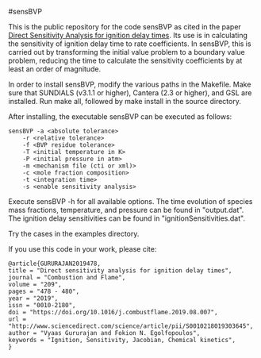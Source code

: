 #sensBVP

This is the public repository for the code sensBVP as cited in the paper
[Direct Sensitivity Analysis for ignition delay
times](https://doi.org/10.1016/j.combustflame.2019.08.007). Its use is
in calculating the sensitivity of ignition delay time to rate
coefficients. In sensBVP, this is carried out by transforming the
initial value problem to a boundary value problem, reducing the time to
calculate the sensitivity coefficients by at least an order of
magnitude.

In order to install sensBVP, modify the various paths in the Makefile.
Make sure that SUNDIALS (v3.1.1 or higher), Cantera (2.3 or higher), and
GSL are installed. Run make all, followed by make install in the source
directory.

After installing, the executable sensBVP can be executed as follows: 
``` 
sensBVP -a <absolute tolerance> 
	-r <relative tolerance> 
	-f <BVP residue tolerance> 
	-T <initial temperature in K> 
	-P <initial pressure in atm> 
	-m <mechanism file (cti or xml)> 
	-c <mole fraction composition> 
	-t <integration time> 
	-s <enable sensitivity analysis>
```

Execute sensBVP -h for all available options. The time evolution of
species mass fractions, temperature, and pressure can be found in
"output.dat". The ignition delay sensitivities can be found in
"ignitionSensitivities.dat".

Try the cases in the examples directory.

If you use this code in your work, please cite: 

```
@article{GURURAJAN2019478,
title = "Direct sensitivity analysis for ignition delay times",
journal = "Combustion and Flame",
volume = "209",
pages = "478 - 480",
year = "2019",
issn = "0010-2180",
doi = "https://doi.org/10.1016/j.combustflame.2019.08.007",
url = "http://www.sciencedirect.com/science/article/pii/S0010218019303645",
author = "Vyaas Gururajan and Fokion N. Egolfopoulos",
keywords = "Ignition, Sensitivity, Jacobian, Chemical kinetics",
}


```
